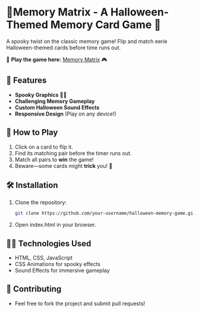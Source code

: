 # 🎃Memory Matrix - A Halloween-Themed Memory Card Game 👻  

A spooky twist on the classic memory game! Flip and match eerie Halloween-themed cards before time runs out.  

🔗 **Play the game here:** [Memory Matrix](https://rininaskar.github.io/memory-matrix) 🎮 

## 📜 Features  
- **Spooky Graphics** 🎃🦇  
- **Challenging Memory Gameplay**  
- **Custom Halloween Sound Effects**  
- **Responsive Design** (Play on any device!)  

## 🚀 How to Play  
1. Click on a card to flip it.  
2. Find its matching pair before the timer runs out.  
3. Match all pairs to **win** the game!  
4. Beware—some cards might **trick** you! 👀  

## 🛠️ Installation  
1. Clone the repository:  
   ```sh
   git clone https://github.com/your-username/halloween-memory-game.git
2. Open index.html in your browser.

## 🧙‍♂️ Technologies Used
- HTML, CSS, JavaScript
- CSS Animations for spooky effects
- Sound Effects for immersive gameplay

## 🙌 Contributing
- Feel free to fork the project and submit pull requests!
